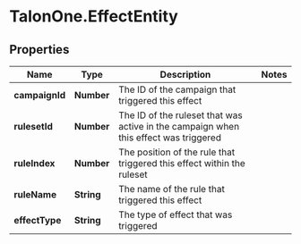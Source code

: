 # TalonOne.EffectEntity

## Properties

Name | Type | Description | Notes
------------ | ------------- | ------------- | -------------
**campaignId** | **Number** | The ID of the campaign that triggered this effect | 
**rulesetId** | **Number** | The ID of the ruleset that was active in the campaign when this effect was triggered | 
**ruleIndex** | **Number** | The position of the rule that triggered this effect within the ruleset | 
**ruleName** | **String** | The name of the rule that triggered this effect | 
**effectType** | **String** | The type of effect that was triggered | 


